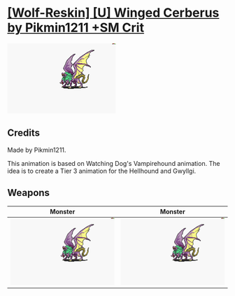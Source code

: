 # [\[Wolf-Reskin\] \[U\] Winged Cerberus by Pikmin1211 +SM Crit](./)

<img src="./8.%20Monster/Monster_000.png" alt="[Wolf-Reskin] [U] Winged Cerberus by Pikmin1211 +SM Crit standing" />

## Credits

Made by Pikmin1211.

This animation is based on Watching Dog's Vampirehound animation. The idea is to create a Tier 3 animation for the Hellhound and Gwyllgi.

## Weapons


|Monster |Monster |
|  :---: | :---: |
| <img alt="Monster animation" src="./8.%20Monster/Monster.gif" /> | <img alt="Monster animation" src="./8.%20Monster%20(Swordmaster%20Crit)/Monster.gif" /> |
